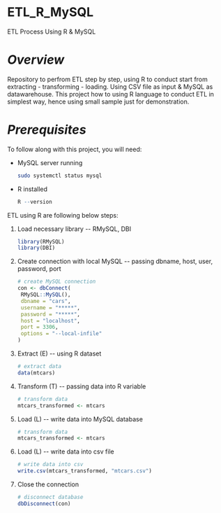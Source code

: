 # ETL_R_MySQL
ETL Process Using R &amp; MySQL
# *Overview*
Repository to perfrom ETL step by step, using R to conduct start from extracting - transforming - loading. Using CSV file as input & MySQL as datawarehouse. This project how to using R language to conduct ETL in simplest way, hence using small sample just for demonstration. 
# *Prerequisites* 
To follow along with this project, you will need:
- MySQL server running
  ```bash
  sudo systemctl status mysql
- R installed
  ```R
  R --version
ETL using R are following below steps:
1. Load necessary library -- RMySQL, DBI
   ```R
   library(RMySQL)
   library(DBI)
3. Create connection with local MySQL -- passing dbname, host, user, password, port
   ```R
   # create MySQL connection
   con <- dbConnect(
    RMySQL::MySQL(),
    dbname = "cars",
    username = "*****",
    password = "*****",
    host = "localhost",
    port = 3306,
    options = "--local-infile"
   )
5. Extract (E) -- using R dataset
   ```R
   # extract data
   data(mtcars)
7. Transform (T) -- passing data into R variable
   ```R
   # transform data
   mtcars_transformed <- mtcars
9. Load (L) -- write data into MySQL database
    ```R
    # transform data
    mtcars_transformed <- mtcars
11. Load (L) -- write data into csv file
    ```R
    # write data into csv
    write.csv(mtcars_transformed, "mtcars.csv")
13. Close the connection
    ```R
    # disconnect database
    dbDisconnect(con)
